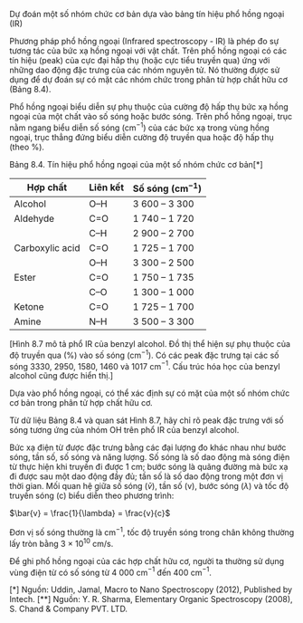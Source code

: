 Dự đoán một số nhóm chức cơ bản dựa vào bảng tín hiệu phổ hồng ngoại (IR)

Phương pháp phổ hồng ngoại (Infrared spectroscopy - IR) là phép đo sự tương tác của bức xạ hồng ngoại với vật chất. Trên phổ hồng ngoại có các tín hiệu (peak) của cực đại hấp thụ (hoặc cực tiểu truyền qua) ứng với những dao động đặc trưng của các nhóm nguyên tử. Nó thường được sử dụng để dự đoán sự có mặt các nhóm chức trong phân tử hợp chất hữu cơ (Bảng 8.4).

Phổ hồng ngoại biểu diễn sự phụ thuộc của cường độ hấp thụ bức xạ hồng ngoại của một chất vào số sóng hoặc bước sóng. Trên phổ hồng ngoại, trục nằm ngang biểu diễn số sóng (cm$^{-1}$) của các bức xạ trong vùng hồng ngoại, trục thẳng đứng biểu diễn cường độ truyền qua hoặc độ hấp thụ (theo %).

Bảng 8.4. Tín hiệu phổ hồng ngoại của một số nhóm chức cơ bản[*]

| Hợp chất | Liên kết | Số sóng (cm$^{-1}$) |
|----------|----------|---------------------|
| Alcohol | O–H | 3 600 – 3 300 |
| Aldehyde | C=O | 1 740 – 1 720 |
| | C–H | 2 900 – 2 700 |
| Carboxylic acid | C=O | 1 725 – 1 700 |
| | O–H | 3 300 – 2 500 |
| Ester | C=O | 1 750 – 1 735 |
| | C–O | 1 300 – 1 000 |
| Ketone | C=O | 1 725 – 1 700 |
| Amine | N–H | 3 500 – 3 300 |

[Hình 8.7 mô tả phổ IR của benzyl alcohol. Đồ thị thể hiện sự phụ thuộc của độ truyền qua (%) vào số sóng (cm$^{-1}$). Có các peak đặc trưng tại các số sóng 3330, 2950, 1580, 1460 và 1017 cm$^{-1}$. Cấu trúc hóa học của benzyl alcohol cũng được hiển thị.]

Dựa vào phổ hồng ngoại, có thể xác định sự có mặt của một số nhóm chức cơ bản trong phân tử hợp chất hữu cơ.

Từ dữ liệu Bảng 8.4 và quan sát Hình 8.7, hãy chỉ rõ peak đặc trưng với số sóng tương ứng của nhóm OH trên phổ IR của benzyl alcohol.

Bức xạ điện từ được đặc trưng bằng các đại lượng đo khác nhau như bước sóng, tần số, số sóng và năng lượng. Số sóng là số dao động mà sóng điện từ thực hiện khi truyền đi được 1 cm; bước sóng là quãng đường mà bức xạ đi được sau một dao động đầy đủ; tần số là số dao động trong một đơn vị thời gian. Mối quan hệ giữa số sóng ($\bar{v}$), tần số (v), bước sóng ($\lambda$) và tốc độ truyền sóng (c) biểu diễn theo phương trình:

$\bar{v} = \frac{1}{\lambda} = \frac{v}{c}$

Đơn vị số sóng thường là cm$^{-1}$, tốc độ truyền sóng trong chân không thường lấy tròn bằng 3 × 10$^{10}$ cm/s.

Để ghi phổ hồng ngoại của các hợp chất hữu cơ, người ta thường sử dụng vùng điện từ có số sóng từ 4 000 cm$^{-1}$ đến 400 cm$^{-1}$.

[*] Nguồn: Uddin, Jamal, Macro to Nano Spectroscopy (2012), Published by Intech.
[**] Nguồn: Y. R. Sharma, Elementary Organic Spectroscopy (2008), S. Chand & Company PVT. LTD.